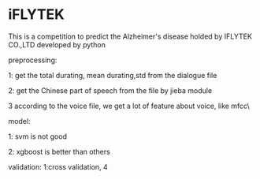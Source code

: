 # iFLYTEK
This is a competition to predict the Alzheimer's disease holded by IFLYTEK CO.,LTD
developed by python

preprocessing: 

1: get the total durating, mean durating,std from the dialogue file

2: get the Chinese part of speech from the file by jieba module

3 according to the voice file, we get a lot of feature about voice, like mfcc\

model:

1: svm is not good

2: xgboost is better than others


validation:
1:cross validation, 4
